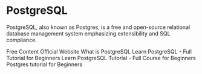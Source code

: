 <DedicatedRoadmap
  href='/postgresql-dba'
  title='PostgreSQL DBA Roadmap'
  description='Click to check the detailed PostgreSQL DBA Roadmap.'
/>

# PostgreSQL

PostgreSQL, also known as Postgres, is a free and open-source relational database management system emphasizing extensibility and SQL compliance.

<ResourceGroupTitle>Free Content</ResourceGroupTitle>
<BadgeLink badgeText='Official Website' colorScheme="blue" href='https://www.postgresql.org/'>Official Website</BadgeLink>
<BadgeLink badgeText='Read' colorScheme="yellow" href='https://www.geeksforgeeks.org/what-is-postgresql-introduction/'>What is PostgreSQL</BadgeLink>
<BadgeLink colorScheme='yellow' badgeText='Read' href='https://www.postgresqltutorial.com/'>Learn PostgreSQL - Full Tutorial for Beginners</BadgeLink>
<BadgeLink badgeText='Watch' href='https://www.youtube.com/watch?v=qw--VYLpxG4'>Learn PostgreSQL Tutorial - Full Course for Beginners</BadgeLink>
<BadgeLink badgeText='Watch' href='https://www.youtube.com/watch?v=eMIxuk0nOkU'>Postgres tutorial for Beginners</BadgeLink>
